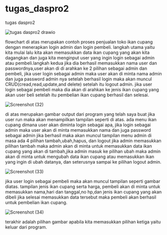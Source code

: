 # tugas_daspro2
tugas daspro2


![tugas daspro2 drawio](https://github.com/fachiaditiasaputra/tugas_daspro2/assets/144757500/54205f7b-9513-4005-82e6-9eb42aa3330e)

flowchart di atas merupakan contoh proses penjualan toko ikan cupang dengan menerapkan login admin dan login pembeli.
langkah utama yaitu kita mulai lalu kita akan memasukkan data ikan cupang yang akan kita dagangkan  dan juga kita menginput user yang ingin login sebagai admin atau pembeli.langkah kedua jika dia berhasil memasukkan nama user dan passwordnya,user akan di di arahkan ke 2 pilihan sebagai admin dan pembeli, jika user login sebagai admin maka user akan di minta nama admin dan juga password admin nya setelah berhasil login maka akan muncul CRUD(cread,read,update,and delete) setelah itu logout admin. jika user login sebagai pembeli maka dia akan di arahkan ke jenis ikan cupang yang akan user beli setelah itu pembelian ikan cupang berhasil dan selesai.

![Screenshot (32)](https://github.com/fachiaditiasaputra/tugas_daspro2/assets/144757500/d4f20e6d-ebcf-418d-a42e-b11ea5cfc06d)

di atas merupakan gambar output dari program yang telah saya buat
jika user run maka akan menampilkan tampilan seperti di atas. ada menu ikan cupang dimana user akan diminta login sebagai apa, jika login sebagai admin maka user akan di minta memasukkan nama dan juga password sebagai admin jika berhasil maka akan muncul tampilan menu admin di masa ada 4 pilihan tambah,ubah,hapus, dan logout jika admin memasukkan pilihan tambah maka admin akan di minta untuk memasukkan data ikan cupang yang akan di tambah,jika admin masuk ke pilihan ubah maka admin akan di minta untuk mengubah data ikan cupang atau memasukkan ikan yang ingin di ubah datanya, dan seterusnya sampai ke pilihan logout admin.

![Screenshot (33)](https://github.com/fachiaditiasaputra/tugas_daspro2/assets/144757500/c5a8ba16-dea5-449f-80f2-7637cc3adc23)

jika user login sebagai pembeli maka akan muncul tampilan seperti gambar diatas. tampilan jenis ikan cupang serta harga, pembeli akan di minta untuk memasukkan nama,hari dan tanggal,no hp,dan jenis ikan cupang yang akan dibeli jika selesai memasukkan data tersebut maka pembeli akan berhasil untuk pembelian ikan cupang.

![Screenshot (34)](https://github.com/fachiaditiasaputra/tugas_daspro2/assets/144757500/c25c71b4-454e-4d2d-a9dd-599d0228c44a)

terakhir adalah pilihan gambar apabila kita memasukkan pilihan ketiga yaitu keluar dari program.




